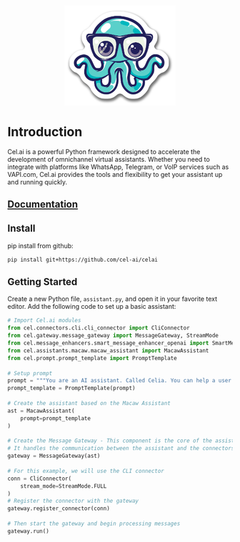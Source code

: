 <!-- A centered logo of celia -->
<p align="center">
  <img src="cel/assets/celia_logo.png" width="250" />
</p>

# Introduction


Cel.ai is a powerful Python framework designed to accelerate the development of omnichannel virtual assistants. Whether you need to integrate with platforms like WhatsApp, Telegram, or VoIP services such as VAPI.com, Cel.ai provides the tools and flexibility to get your assistant up and running quickly.

## [Documentation](https://cel-ai.github.io/celai/)

## Install

pip install from github:
```bash
pip install git+https://github.com/cel-ai/celai
```
## Getting Started

Create a new Python file, `assistant.py`, and open it in your favorite text editor. Add the following code to set up a basic assistant:


```python
# Import Cel.ai modules
from cel.connectors.cli.cli_connector import CliConnector
from cel.gateway.message_gateway import MessageGateway, StreamMode
from cel.message_enhancers.smart_message_enhancer_openai import SmartMessageEnhancerOpenAI
from cel.assistants.macaw.macaw_assistant import MacawAssistant
from cel.prompt.prompt_template import PromptTemplate

# Setup prompt
prompt = """You are an AI assistant. Called Celia. You can help a user to buy Bitcoins."""
prompt_template = PromptTemplate(prompt)

# Create the assistant based on the Macaw Assistant 
ast = MacawAssistant(
    prompt=prompt_template
)

# Create the Message Gateway - This component is the core of the assistant
# It handles the communication between the assistant and the connectors
gateway = MessageGateway(ast)

# For this example, we will use the CLI connector
conn = CliConnector(
    stream_mode=StreamMode.FULL
)
# Register the connector with the gateway
gateway.register_connector(conn)

# Then start the gateway and begin processing messages
gateway.run()
```

